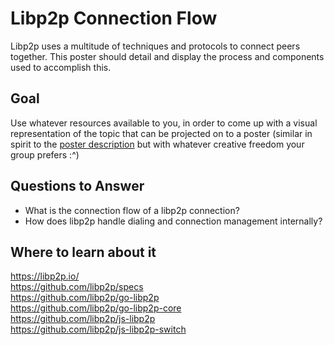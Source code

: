 # Libp2p Connection Flow

Libp2p uses a multitude of techniques and protocols to connect peers together. This poster should detail and display the process and components used to accomplish this.

## Goal

Use whatever resources available to you, in order to come up with a visual representation of the topic that can be projected on to a poster (similar in spirit to the [poster description](README.md#description) but with whatever creative freedom your group prefers :^)

## Questions to Answer

<Series of questions which the group should try to answer>

- What is the connection flow of a libp2p connection?
- How does libp2p handle dialing and connection management internally?

## Where to learn about it
<https://libp2p.io/>  
<https://github.com/libp2p/specs>  
<https://github.com/libp2p/go-libp2p>  
<https://github.com/libp2p/go-libp2p-core>  
<https://github.com/libp2p/js-libp2p>  
<https://github.com/libp2p/js-libp2p-switch>
